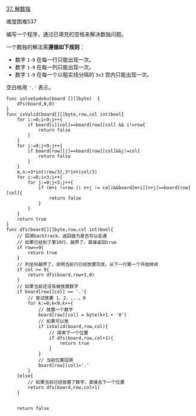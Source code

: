 [37. 解数独](https://leetcode-cn.com/problems/sudoku-solver/)

难度困难537

编写一个程序，通过已填充的空格来解决数独问题。

一个数独的解法需**遵循如下规则**：

*   数字 `1-9` 在每一行只能出现一次。
*   数字 `1-9` 在每一列只能出现一次。
*   数字 `1-9` 在每一个以粗实线分隔的 `3x3` 宫内只能出现一次。

空白格用 `'.'` 表示。



```golang
func solveSudoku(board [][]byte)  {
    dfs(board,0,0)
}
func isValid(board[][]byte,row,col int)bool{
    for i:=0;i<9;i++{
        if board[i][col]==board[row][col] && i!=row{
            return false
        }
    }
    for j:=0;j<9;j++{
        if board[row][j]==board[row][col]&&j!=col{
            return false
        }
    }
    m,n:=3*int(row/3),3*int(col/3)
    for i:=0;i<3;i++{
        for j:=0;j<3;j++{
            if (m+i !=row || n+j != col)&&board[m+i][n+j]==board[row][col]{
                return false
            }
        }
    }
    return true
}
func dfs(board[][]byte,row,col int)bool{
    // 回溯backtrack，返回值为是否可以走通
    // 如果已经到了第10行，越界了，直接返回true
    if row==9{
        return true
    }
    // 列坐标越界了，说明当前行已经放置完成，从下一行第一个开始继续
    if col >= 9{
        return dfs(board,row+1,0)
    }
    // 如果当前还没有被放置数字
    if board[row][col] == '.'{
        // 尝试放置 1，2，...，9
        for k:=0;k<9;k++{
            // 放置一个数字
            board[row][col] = byte(k+1 + '0')
            // 如果可以放
            if isValid(board,row,col){
                // 探索下一个位置
                if dfs(board,row,col+1){
                    return true
                }
            }
            // 当前位置回溯
            board[row][col]='.'
        }
    }else{
        // 如果当前已经放置了数字，直接去下一个位置
        return dfs(board,row,col+1)
    }


    return false

```